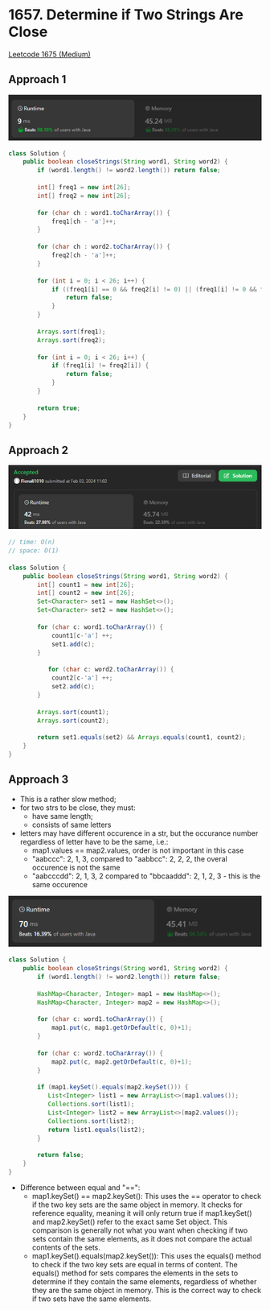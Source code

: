 # 1657. Determine if Two Strings Are Close

[Leetcode 1675 (Medium)][1675]

[1675]: https://leetcode.com/problems/determine-if-two-strings-are-close/description/?envType=study-plan-v2&envId=leetcode-75


## Approach 1
![Alt text](image-10.png)
```java
class Solution {
    public boolean closeStrings(String word1, String word2) {
        if (word1.length() != word2.length()) return false;
       
        int[] freq1 = new int[26];
        int[] freq2 = new int[26];

        for (char ch : word1.toCharArray()) {
            freq1[ch - 'a']++;
        }

        for (char ch : word2.toCharArray()) {
            freq2[ch - 'a']++;
        }

        for (int i = 0; i < 26; i++) {
            if ((freq1[i] == 0 && freq2[i] != 0) || (freq1[i] != 0 && freq2[i] == 0)) {
                return false;
            }
        }

        Arrays.sort(freq1);
        Arrays.sort(freq2);

        for (int i = 0; i < 26; i++) {
            if (freq1[i] != freq2[i]) {
                return false;
            }
        }

        return true;
    }
}
```


## Approach 2
![Alt text](image-9.png)
```java
// time: O(n)
// space: O(1)

class Solution {
    public boolean closeStrings(String word1, String word2) {
        int[] count1 = new int[26];
        int[] count2 = new int[26];
        Set<Character> set1 = new HashSet<>();
        Set<Character> set2 = new HashSet<>();

        for (char c: word1.toCharArray()) {
            count1[c-'a'] ++;
            set1.add(c);
        }

           for (char c: word2.toCharArray()) {
            count2[c-'a'] ++;
            set2.add(c);
        }

        Arrays.sort(count1);
        Arrays.sort(count2);

        return set1.equals(set2) && Arrays.equals(count1, count2);
    }
}
```

## Approach 3
- This is a rather slow method;
- for two strs to be close, they must:
  - have same length;
  - consists of same letters 
- letters may have different occurence in a str, but the occurance number regardless of letter have to be the same, i.e.:
  - map1.values == map2.values, order is not important in this case  
  - "aabccc": 2, 1, 3, compared to "aabbcc": 2, 2, 2, the overal occurence is not the same
  - "aabcccdd": 2, 1, 3, 2 compared to "bbcaaddd": 2, 1, 2, 3 - this is the same occurence

![Alt text](image-8.png)

```java
class Solution {
    public boolean closeStrings(String word1, String word2) {
        if (word1.length() != word2.length()) return false;
        
        HashMap<Character, Integer> map1 = new HashMap<>();
        HashMap<Character, Integer> map2 = new HashMap<>();

        for (char c: word1.toCharArray()) {
            map1.put(c, map1.getOrDefault(c, 0)+1);
        }

        for (char c: word2.toCharArray()) {
            map2.put(c, map2.getOrDefault(c, 0)+1);
        }

        if (map1.keySet().equals(map2.keySet())) {
           List<Integer> list1 = new ArrayList<>(map1.values());
           Collections.sort(list1);
           List<Integer> list2 = new ArrayList<>(map2.values());
           Collections.sort(list2);
           return list1.equals(list2);
        }

        return false;
    }
}
```
- Difference between equal and "==":
  - map1.keySet() == map2.keySet(): This uses the == operator to check if the two key sets are the same object in memory. It checks for reference equality, meaning it will only return true if map1.keySet() and map2.keySet() refer to the exact same Set object. This comparison is generally not what you want when checking if two sets contain the same elements, as it does not compare the actual contents of the sets.
  - map1.keySet().equals(map2.keySet()): This uses the equals() method to check if the two key sets are equal in terms of content. The equals() method for sets compares the elements in the sets to determine if they contain the same elements, regardless of whether they are the same object in memory. This is the correct way to check if two sets have the same elements.